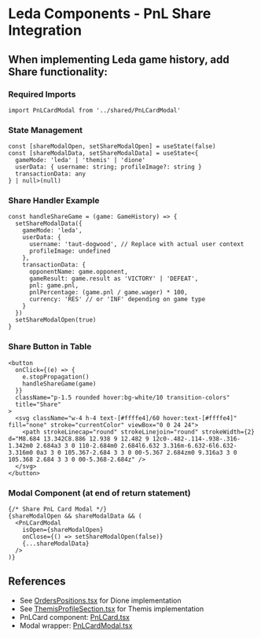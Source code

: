 # Leda Components - PnL Share Integration

## When implementing Leda game history, add Share functionality:

### Required Imports
```tsx
import PnLCardModal from '../shared/PnLCardModal'
```

### State Management
```tsx
const [shareModalOpen, setShareModalOpen] = useState(false)
const [shareModalData, setShareModalData] = useState<{
  gameMode: 'leda' | 'themis' | 'dione'
  userData: { username: string; profileImage?: string }
  transactionData: any
} | null>(null)
```

### Share Handler Example
```tsx
const handleShareGame = (game: GameHistory) => {
  setShareModalData({
    gameMode: 'leda',
    userData: {
      username: 'taut-dogwood', // Replace with actual user context
      profileImage: undefined
    },
    transactionData: {
      opponentName: game.opponent,
      gameResult: game.result as 'VICTORY' | 'DEFEAT',
      pnl: game.pnl,
      pnlPercentage: (game.pnl / game.wager) * 100,
      currency: 'RES' // or 'INF' depending on game type
    }
  })
  setShareModalOpen(true)
}
```

### Share Button in Table
```tsx
<button
  onClick={(e) => {
    e.stopPropagation()
    handleShareGame(game)
  }}
  className="p-1.5 rounded hover:bg-white/10 transition-colors"
  title="Share"
>
  <svg className="w-4 h-4 text-[#ffffe4]/60 hover:text-[#ffffe4]" fill="none" stroke="currentColor" viewBox="0 0 24 24">
    <path strokeLinecap="round" strokeLinejoin="round" strokeWidth={2} d="M8.684 13.342C8.886 12.938 9 12.482 9 12c0-.482-.114-.938-.316-1.342m0 2.684a3 3 0 110-2.684m0 2.684l6.632 3.316m-6.632-6l6.632-3.316m0 0a3 3 0 105.367-2.684 3 3 0 00-5.367 2.684zm0 9.316a3 3 0 105.368 2.684 3 3 0 00-5.368-2.684z" />
  </svg>
</button>
```

### Modal Component (at end of return statement)
```tsx
{/* Share PnL Card Modal */}
{shareModalOpen && shareModalData && (
  <PnLCardModal
    isOpen={shareModalOpen}
    onClose={() => setShareModalOpen(false)}
    {...shareModalData}
  />
)}
```

## References
- See [OrdersPositions.tsx](../dione/OrdersPositions.tsx) for Dione implementation
- See [ThemisProfileSection.tsx](../themis/ThemisProfileSection.tsx) for Themis implementation
- PnLCard component: [PnLCard.tsx](../shared/PnLCard.tsx)
- Modal wrapper: [PnLCardModal.tsx](../shared/PnLCardModal.tsx)
